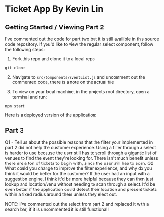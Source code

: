 # Ticket App By Kevin Lin

## Getting Started / Viewing Part 2

I've commented out the code for part two but it is still availible in this source code repository. If you'd like to view the regular select component, follow the following steps:
<br>

1. Fork this repo and clone it to a local repo

```
git clone
```

2. Navigate to <code>src/Components/EventList.js</code> and uncomment out the commented code, there is a note on the actual file
   <br>

3. To view on your local machine, in the projects root directory, open a terminal and run:

```
npm start
```

Here is a deployed version of the application:

## Part 3

Q1 - Tell us about the possible reasons that the filter your implemented in part 2 did not help the customer experience.
Using a filter through a select is harder to use because the user still has to scroll through a gigantic list of venues to find the event they're looking for. There isn't much benefit unless there are a ton of tickets to begin with, since the user still has to scan.
Q2 - What could you change to improve the filter experience, and why do you think it would be better for the customer?
If the user had an input with a suggestion engine, I think it'd be more helpful because they can then just lookup and location/venu without needing to scan through a select. It'd be even better if the application could detect their location and present tickets within a fixed radius around them unless they elect out.

NOTE: I've commented out the select from part 2 and replaced it with a search bar, if it is uncommented it is still functional!
